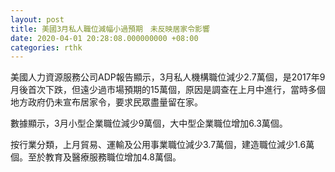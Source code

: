 ```yaml
---
layout: post
title: 美國3月私人職位減幅小過預期　未反映居家令影響
date: 2020-04-01 20:28:08.000000000 +08:00
categories: rthk
---
```


美國人力資源服務公司ADP報告顯示，3月私人機構職位減少2.7萬個，是2017年9月後首次下跌，但遠少過市場預期的15萬個，原因是調查在上月中進行，當時多個地方政府仍未宣布居家令，要求民眾盡量留在家。

數據顯示，3月小型企業職位減少9萬個，大中型企業職位增加6.3萬個。

按行業分類，上月貿易、運輸及公用事業職位減少3.7萬個，建造職位減少1.6萬個。至於教育及醫療服務職位增加4.8萬個。
